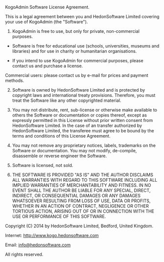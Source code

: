 
KogoAdmin Software License Agreement.

This is a legal agreement between you and HedonSoftware Limited covering your use of KogoAdmin (the "Software").

1) KogoAdmin is free to use, but only for private, non-commercial purposes.

  * Software is free for educational use (schools, universities, museums and libraries) and for use in charity or humanitarian organisations.

  * If you intend to use KogoAdmin for commercial purposes, please contact us and purchase a license.

Commercial users: please contact us by e-mail for prices and payment methods.

2) Software is owned by HedonSoftware Limited and is protected by copyright laws and international treaty provisions. Therefore, you must treat the Software like any other copyrighted material.

3) You may not distribute, rent, sub-license or otherwise make available to others the Software or documentation or copies thereof, except as expressly permitted in this License without prior written consent from HedonSoftware Limited. In the case of an transfer authorized by HedonSoftware Limited, the transferee must agree to be bound by the terms and conditions of this License Agreement.

4) You may not remove any proprietary notices, labels, trademarks on the Software or documentation. You may not modify, de-compile, disassemble or reverse engineer the Software.

5) Software is licensed, not sold.

6) THE SOFTWARE IS PROVIDED "AS IS" AND THE AUTHOR DISCLAIMS ALL WARRANTIES WITH REGARD TO THIS SOFTWARE INCLUDING ALL IMPLIED WARRANTIES OF MERCHANTABILITY AND FITNESS. IN NO EVENT SHALL THE AUTHOR BE LIABLE FOR ANY SPECIAL, DIRECT, INDIRECT, OR CONSEQUENTIAL DAMAGES OR ANY DAMAGES WHATSOEVER RESULTING FROM LOSS OF USE, DATA OR PROFITS, WHETHER IN AN ACTION OF CONTRACT, NEGLIGENCE OR OTHER TORTIOUS ACTION, ARISING OUT OF OR IN CONNECTION WITH THE USE OR PERFORMANCE OF THIS SOFTWARE.

Copyright (C) 2014 by HedonSoftware Limited, Bedford, United Kingdom.

Internet: http://www.kogo.hedonsoftware.com

Email: info@hedonsoftware.com

All rights reserved.
